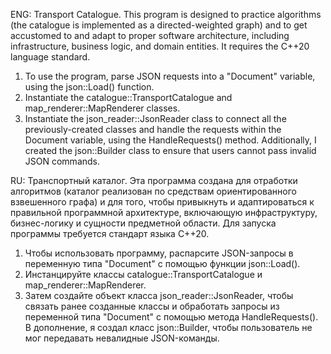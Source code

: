 ENG: 
Transport Catalogue.
This program is designed to practice algorithms (the catalogue is implemented as a directed-weighted graph) and to get accustomed to and adapt to proper software architecture, including infrastructure, business logic, and domain entities. 
It requires the C++20 language standard.
1) To use the program, parse JSON requests into a "Document" variable, using the json::Load() function.
2) Instantiate the catalogue::TransportCatalogue and map_renderer::MapRenderer classes.
3) Instantiate the json_reader::JsonReader class to connect all the previously-created classes and handle the requests within the Document variable, using the HandleRequests() method.
Additionally, I created the json::Builder class to ensure that users cannot pass invalid JSON commands.

RU:
Транспортный каталог.
Эта программа создана для отработки алгоритмов (каталог реализован по средствам ориентированного взвешенного графа) и для того, чтобы привыкнуть и адаптироваться к правильной программной архитектуре, включающую инфраструктуру, бизнес-логику и сущности предметной области.
Для запуска программы требуется стандарт языка C++20.
1) Чтобы использовать программу, распарсите JSON-запросы в переменную типа "Document" с помощью функции json::Load().
2) Инстанцируйте классы catalogue::TransportCatalogue и map_renderer::MapRenderer.
3) Затем создайте объект класса json_reader::JsonReader, чтобы связать ранее созданные классы и обработать запросы из переменной типа "Document" с помощью метода HandleRequests().
В дополнение, я создал класс json::Builder, чтобы пользователь не мог передавать невалидные JSON-команды.
